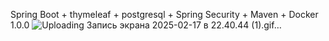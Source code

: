 Spring Boot + thymeleaf + postgresql + Spring Security + Maven + Docker
1.0.0
![Uploading Запись экрана 2025-02-17 в 22.40.44 (1).gif…]()

